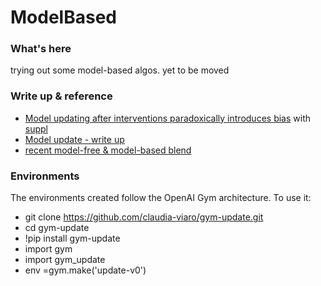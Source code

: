 # ModelBased

### What's here

trying out some model-based algos. yet to be moved

### Write up & reference
- [Model updating after interventions paradoxically introduces bias](http://proceedings.mlr.press/v130/liley21a/liley21a.pdf) with [suppl](http://proceedings.mlr.press/v130/liley21a/liley21a-supp.pdf)
- [Model update - write up](https://www.overleaf.com/read/yhntntbxtrtb)
- [recent model-free & model-based blend](https://www.overleaf.com/read/skwrxkyysvvc)

### Environments
The environments created follow the OpenAI Gym architecture. To use it:
- git clone https://github.com/claudia-viaro/gym-update.git
- cd gym-update
- !pip install gym-update
- import gym
- import gym_update
- env =gym.make('update-v0')
